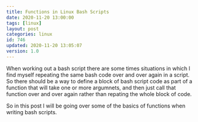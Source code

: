 ```yaml
---
title: Functions in Linux Bash Scripts
date: 2020-11-20 13:00:00
tags: [linux]
layout: post
categories: linux
id: 746
updated: 2020-11-20 13:05:07
version: 1.0
---
```


When working out a bash script there are some times situations in which I find myself repeating the same bash code over and over again in a script. So there should be a way to define a block of bash script code as part of a function that will take one or more argumnets, and then just call that function over and over again rather than repating the whole block of code.

So in this post I will be going over some of the basics of functions when writing bash scripts.

<!-- more -->
